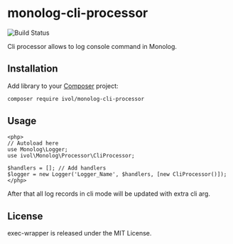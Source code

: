 monolog-cli-processor
============
![Build Status](https://travis-ci.org/ivol84/monolog-console-args.svg?branch=master)

Cli processor allows to log console command in Monolog.

Installation
------------
Add library to your [Composer](https://getcomposer.org/doc/00-intro.md) project:
```bash
composer require ivol/monolog-cli-processor
```

Usage
-----

```
<php>
// Autoload here
use Monolog\Logger;
use ivol\Monolog\Processor\CliProcessor;

$handlers = []; // Add handlers
$logger = new Logger('Logger_Name', $handlers, [new CliProcessor()]);
</php>
```
After that all log records in cli mode will be updated with extra cli arg. 

License
-------

exec-wrapper is released under the MIT License.